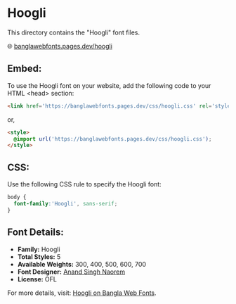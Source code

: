 # Hoogli

This directory contains the "Hoogli" font files.

🌐 [banglawebfonts.pages.dev/hoogli](https://banglawebfonts.pages.dev/hoogli/)

## Embed:
To use the Hoogli font on your website, add the following code to your HTML &lt;head&gt; section:
```html
<link href='https://banglawebfonts.pages.dev/css/hoogli.css' rel='stylesheet'>
```

or,
```html
<style>
  @import url('https://banglawebfonts.pages.dev/css/hoogli.css');
</style>
```

## CSS:
Use the following CSS rule to specify the Hoogli font:
```css
body {
  font-family:'Hoogli', sans-serif;
}
```

## Font Details:
- **Family:** Hoogli
- **Total Styles:** 5
- **Available Weights:** 300, 400, 500, 600, 700
- **Font Designer:** [Anand Singh Naorem](https://github.com/brandnewtype)
- **License:** OFL

For more details, visit: [Hoogli on Bangla Web Fonts](https://banglawebfonts.pages.dev/hoogli/#about).